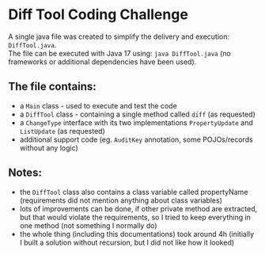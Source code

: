 # Diff Tool Coding Challenge

A single java file was created to simplify the delivery and execution: `DiffTool.java`.  
The file can be executed with Java 17 using: `java DiffTool.java` (no frameworks or additional dependencies have been used).

## The file contains:
- a `Main` class - used to execute and test the code
- a `DiffTool` class - containing a single method called `diff` (as requested)
- a `ChangeType` interface with its two implementations `PropertyUpdate` and `ListUpdate` (as requested)
- additional support code (eg. `AuditKey` annotation, some POJOs/records without any logic)

## Notes:
- the `DiffTool` class also contains a class variable called propertyName (requirements did not mention anything about class variables)
- lots of improvements can be done, if other private method are extracted, but that would violate the requirements, so I tried to keep everything in one method (not something I normally do)
- the whole thing (including this documentations) took around 4h (initially I built a solution without recursion, but I did not like how it looked)
